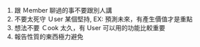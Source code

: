 1. 跟 Ｍember 聊過的事不要跟別人講
2. 不要太死守 Ｕser 某個堅持,  EX: 預測未來，有產生價值才是重點
3. 想法不要 Ｃook 太久，有 User 可以用的功能比較重要
4. 報告性質的東西極力避免